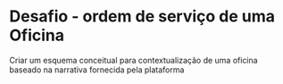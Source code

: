 # Desafio - ordem de serviço de uma Oficina

Criar um esquema conceitual para contextualização de uma oficina baseado na narrativa fornecida pela plataforma

